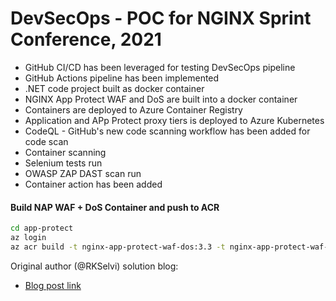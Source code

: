 # DevSecOps - POC for NGINX Sprint Conference, 2021

- GitHub CI/CD has been leveraged for testing DevSecOps pipeline
- GitHub Actions pipeline has been implemented
- .NET code project built as docker container
- NGINX App Protect WAF and DoS are built into a docker container
- Containers are deployed to Azure Container Registry
- Application and APp Protect proxy tiers is deployed to Azure Kubernetes
- CodeQL - GitHub's new code scanning workflow has been added for code scan
- Container scanning
- Selenium tests run
- OWASP ZAP DAST scan run
- Container action has been added



#### Build NAP WAF + DoS Container and push to ACR
``` bash
cd app-protect
az login
az acr build -t nginx-app-protect-waf-dos:3.3 -t nginx-app-protect-waf-dos:latest -r aknot242 -f Base-Dockerfile .
```

Original author (@RKSelvi) solution blog:
- [Blog post link](https://www.ais.com/devsecops-with-github-actions/)